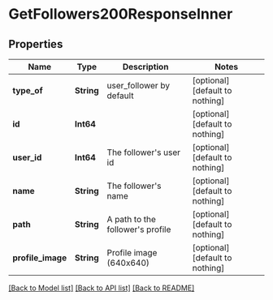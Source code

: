 # GetFollowers200ResponseInner


## Properties
Name | Type | Description | Notes
------------ | ------------- | ------------- | -------------
**type_of** | **String** | user_follower by default | [optional] [default to nothing]
**id** | **Int64** |  | [optional] [default to nothing]
**user_id** | **Int64** | The follower&#39;s user id | [optional] [default to nothing]
**name** | **String** | The follower&#39;s name | [optional] [default to nothing]
**path** | **String** | A path to the follower&#39;s profile | [optional] [default to nothing]
**profile_image** | **String** | Profile image (640x640) | [optional] [default to nothing]


[[Back to Model list]](../README.md#models) [[Back to API list]](../README.md#api-endpoints) [[Back to README]](../README.md)


